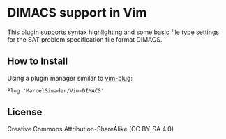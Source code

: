 DIMACS support in Vim
==========================================================================================

This plugin supports syntax highlighting and some basic file type settings for the
SAT problem specification file format DIMACS.

How to Install
------------------------------------------------------------------------------------------

Using a plugin manager similar to [vim-plug](https://github.com/junegunn/vim-plug):

```vimscript
Plug 'MarcelSimader/Vim-DIMACS'
```

License
------------------------------------------------------------------------------------------

Creative Commons Attribution-ShareAlike (CC BY-SA 4.0)

